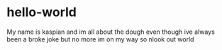 # hello-world
My name is kaspian and im all about the dough even though ive always been a broke joke but no more im on my way so nlook out world

